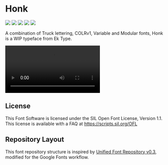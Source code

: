 # Honk

[![][Fontbakery]](https://EkType.github.io/Honk/fontbakery/fontbakery-report.html)
[![][Universal]](https://EkType.github.io/Honk/fontbakery/fontbakery-report.html)
[![][GF Profile]](https://EkType.github.io/Honk/fontbakery/fontbakery-report.html)
[![][Outline Correctness]](https://EkType.github.io/Honk/fontbakery/fontbakery-report.html)
[![][Shaping]](https://EkType.github.io/Honk/fontbakery/fontbakery-report.html)

[Fontbakery]: https://img.shields.io/endpoint?url=https%3A%2F%2Fraw.githubusercontent.com%2FEkType%2FHonk%2Fgh-pages%2Fbadges%2Foverall.json
[GF Profile]: https://img.shields.io/endpoint?url=https%3A%2F%2Fraw.githubusercontent.com%2FEkType%2FHonk%2Fgh-pages%2Fbadges%2FGoogleFonts.json
[Outline Correctness]: https://img.shields.io/endpoint?url=https%3A%2F%2Fraw.githubusercontent.com%2FEkType%2FHonk%2Fgh-pages%2Fbadges%2FOutlineCorrectnessChecks.json
[Shaping]: https://img.shields.io/endpoint?url=https%3A%2F%2Fraw.githubusercontent.com%2FEkType%2FHonk%2Fgh-pages%2Fbadges%2FShapingChecks.json
[Universal]: https://img.shields.io/endpoint?url=https%3A%2F%2Fraw.githubusercontent.com%2FEkType%2FHonk%2Fgh-pages%2Fbadges%2FUniversal.json

A combination of Truck lettering, COLRv1, Variable and Modular fonts, Honk is a WIP typeface from Ek Type. 

![](Honk!.mp4)

## License

This Font Software is licensed under the SIL Open Font License, Version 1.1.
This license is available with a FAQ at
https://scripts.sil.org/OFL

## Repository Layout

This font repository structure is inspired by [Unified Font Repository v0.3](https://github.com/unified-font-repository/Unified-Font-Repository), modified for the Google Fonts workflow.
